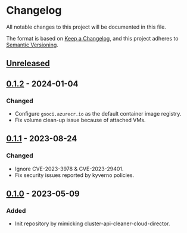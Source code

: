 # Changelog

All notable changes to this project will be documented in this file.

The format is based on [Keep a Changelog](https://keepachangelog.com/en/1.0.0/),
and this project adheres to [Semantic Versioning](https://semver.org/spec/v2.0.0.html).

## [Unreleased]

## [0.1.2] - 2024-01-04

### Changed

- Configure `gsoci.azurecr.io` as the default container image registry.
- Fix volume clean-up issue because of attached VMs.

## [0.1.1] - 2023-08-24

### Changed

- Ignore CVE-2023-3978 & CVE-2023-29401.
- Fix security issues reported by kyverno policies.

## [0.1.0] - 2023-05-09

### Added

- Init repository by mimicking cluster-api-cleaner-cloud-director.

[Unreleased]: https://github.com/giantswarm/cluster-api-cleaner-vsphere/compare/v0.1.2...HEAD
[0.1.2]: https://github.com/giantswarm/cluster-api-cleaner-vsphere/compare/v0.1.1...v0.1.2
[0.1.1]: https://github.com/giantswarm/cluster-api-cleaner-vsphere/compare/v0.1.0...v0.1.1
[0.1.0]: https://github.com/giantswarm/cluster-api-cleaner-vsphere/releases/tag/v0.1.0
